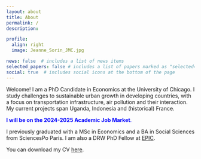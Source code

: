 ```yaml
---
layout: about
title: About
permalink: /
description: 

profile:
  align: right
  image: Jeanne_Sorin_JMC.jpg

news: false  # includes a list of news items
selected_papers: false # includes a list of papers marked as "selected={true}"
social: true  # includes social icons at the bottom of the page
---
```


Welcome! I am a PhD Candidate in Economics at the University of Chicago. I study challenges to sustainable urban growth in developing countries, with a focus on transportation infrastructure, air pollution and their interaction. My current projects span Uganda, Indonesia and (historical) France.

<span style="color: blue;">**I will be on the 2024-2025 Academic Job Market**.</span>

I previously graduated with a MSc in Economics and a BA in Social Sciences from SciencesPo Paris. I am also a DRW PhD Fellow at [EPIC](https://epic.uchicago.edu/people/jeanne-sorin/).

You can download my CV [here](/assets/pdf/Jeanne_Sorin_CV.pdf).
